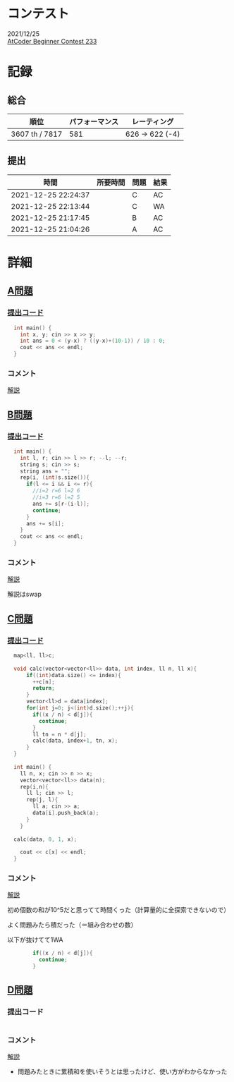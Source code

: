 # コンテスト
2021/12/25<br>
[AtCoder Beginner Contest 233](https://atcoder.jp/contests/abc233)

# 記録
## 総合
|  順位  |  パフォーマンス  | レーティング |
| ---- | ---- | ---- |
|  3607 th / 7817  | 581 | 626 → 622 (-4) |

## 提出
|  時間  |  所要時間  |  問題  | 結果 |
| ---- | ---- | ---- | ---- |
| 2021-12-25 22:24:37 |    | C | AC |
| 2021-12-25 22:13:44 |    | C | WA |
| 2021-12-25 21:17:45 |    | B | AC |
| 2021-12-25 21:04:26 |    | A | AC |


# 詳細
## [A問題](https://atcoder.jp/contests/abc233/tasks/abc233_a)
### [提出コード](https://atcoder.jp/contests/abc233/submissions/28115258)
```c++
  int main() {
    int x, y; cin >> x >> y;
    int ans = 0 < (y-x) ? ((y-x)+(10-1)) / 10 : 0;
    cout << ans << endl;
  }
```

### コメント
[解説](https://atcoder.jp/contests/abc233/editorial/3171)


## [B問題](https://atcoder.jp/contests/abc233/tasks/abc233_b)
### [提出コード](https://atcoder.jp/contests/abc233/submissions/28123993)
```c++
  int main() {
    int l, r; cin >> l >> r; --l; --r;
    string s; cin >> s;
    string ans = "";
    rep(i, (int)s.size()){
      if(l <= i && i <= r){
        //i=2 r=6 l=2 6
        //i=3 r=6 l=2 5
        ans += s[r-(i-l)];
        continue;
      }
      ans += s[i];
    }
    cout << ans << endl;
  }
```

### コメント
[解説](https://atcoder.jp/contests/abc233/editorial/3172)

解説はswap


## [C問題](https://atcoder.jp/contests/abc233/tasks/abc233_c)
### [提出コード](https://atcoder.jp/contests/abc233/submissions/28143792)
```c++
  map<ll, ll>c;
 
  void calc(vector<vector<ll>> data, int index, ll n, ll x){
      if((int)data.size() <= index){
        ++c[n];
        return;
      }
      vector<ll>d = data[index];
      for(int j=0; j<(int)d.size();++j){
        if((x / n) < d[j]){
          continue;
        }
        ll tn = n * d[j];
        calc(data, index+1, tn, x);
      }
  }
 
  int main() {
    ll n, x; cin >> n >> x;
    vector<vector<ll>> data(n);
    rep(i,n){
      ll l; cin >> l;
      rep(j, l){
        ll a; cin >> a;
        data[i].push_back(a);
      }
    }
 
  calc(data, 0, 1, x);
 
    cout << c[x] << endl;
  }
```

### コメント
[解説](https://atcoder.jp/contests/abc233/editorial/3162)

初め個数の和が10^5だと思ってて時間くった（計算量的に全探索できないので）

よく問題みたら積だった（＝組み合わせの数）

以下が抜けてて1WA

```c++
        if((x / n) < d[j]){
          continue;
        }
```




## [D問題](https://atcoder.jp/contests/abc233/tasks/abc233_d)
### 提出コード

```c++

```

### コメント

[解説](https://atcoder.jp/contests/abc233/editorial/3163)

* 問題みたときに累積和を使いそうとは思ったけど、使い方がわからなかった

